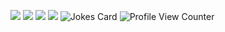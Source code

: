 <a href="https://t.me/dmytropron"><img src="https://img.shields.io/badge/Telegram-2CA5E0?style=for-the-badge&logo=telegram&logoColor=white"></a>
<a href="https://www.linkedin.com/in/dmytro-pron/"><img src="https://img.shields.io/badge/LinkedIn-0077B5?style=for-the-badge&logo=linkedin&logoColor=white"></a>
<a href="https://stackoverflow.com/users/16766192/ninja-cat"><img src="https://img.shields.io/badge/Stack_Overflow-FE7A16?style=for-the-badge&logo=stack-overflow&logoColor=white"></a>
<a href="https://steamcommunity.com/id/PrO_NiNjA_CaT"><img src="https://img.shields.io/badge/Steam-000000?style=for-the-badge&logo=steam&logoColor=white"></a>
![Jokes Card](https://readme-jokes.vercel.app/api)
![Profile View Counter](https://komarev.com/ghpvc/?username=PronDmytro)
